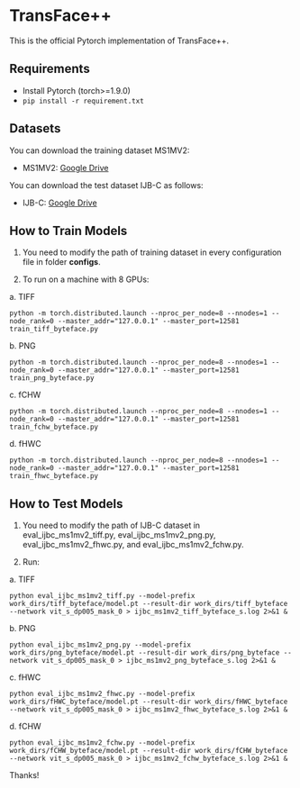 # TransFace++
This is the official Pytorch implementation of TransFace++.

## Requirements
* Install Pytorch (torch>=1.9.0)
* ```pip install -r requirement.txt```

## Datasets
You can download the training dataset MS1MV2:
* MS1MV2: [Google Drive](https://drive.google.com/file/d/1SXS4-Am3bsKSK615qbYdbA_FMVh3sAvR/view)

You can download the test dataset IJB-C as follows:
* IJB-C: [Google Drive](https://drive.google.com/file/d/1aC4zf2Bn0xCVH_ZtEuQipR2JvRb1bf8o/view) 

## How to Train Models
1. You need to modify the path of training dataset in every configuration file in folder **configs**.

2. To run on a machine with 8 GPUs:
   
a. TIFF
```
python -m torch.distributed.launch --nproc_per_node=8 --nnodes=1 --node_rank=0 --master_addr="127.0.0.1" --master_port=12581 train_tiff_byteface.py 
```

b. PNG
```
python -m torch.distributed.launch --nproc_per_node=8 --nnodes=1 --node_rank=0 --master_addr="127.0.0.1" --master_port=12581 train_png_byteface.py 
```

c. fCHW
```
python -m torch.distributed.launch --nproc_per_node=8 --nnodes=1 --node_rank=0 --master_addr="127.0.0.1" --master_port=12581 train_fchw_byteface.py 
```

d. fHWC
```
python -m torch.distributed.launch --nproc_per_node=8 --nnodes=1 --node_rank=0 --master_addr="127.0.0.1" --master_port=12581 train_fhwc_byteface.py 
```

## How to Test Models
1. You need to modify the path of IJB-C dataset in eval_ijbc_ms1mv2_tiff.py, eval_ijbc_ms1mv2_png.py, eval_ijbc_ms1mv2_fhwc.py, and eval_ijbc_ms1mv2_fchw.py.

2. Run:

a. TIFF
```
python eval_ijbc_ms1mv2_tiff.py --model-prefix work_dirs/tiff_byteface/model.pt --result-dir work_dirs/tiff_byteface --network vit_s_dp005_mask_0 > ijbc_ms1mv2_tiff_byteface_s.log 2>&1 &
```

b. PNG
```
python eval_ijbc_ms1mv2_png.py --model-prefix work_dirs/png_byteface/model.pt --result-dir work_dirs/png_byteface --network vit_s_dp005_mask_0 > ijbc_ms1mv2_png_byteface_s.log 2>&1 &
```

c. fHWC
```
python eval_ijbc_ms1mv2_fhwc.py --model-prefix work_dirs/fHWC_byteface/model.pt --result-dir work_dirs/fHWC_byteface --network vit_s_dp005_mask_0 > ijbc_ms1mv2_fhwc_byteface_s.log 2>&1 &
```

d. fCHW
```
python eval_ijbc_ms1mv2_fchw.py --model-prefix work_dirs/fCHW_byteface/model.pt --result-dir work_dirs/fCHW_byteface --network vit_s_dp005_mask_0 > ijbc_ms1mv2_fchw_byteface_s.log 2>&1 &
```

Thanks!
